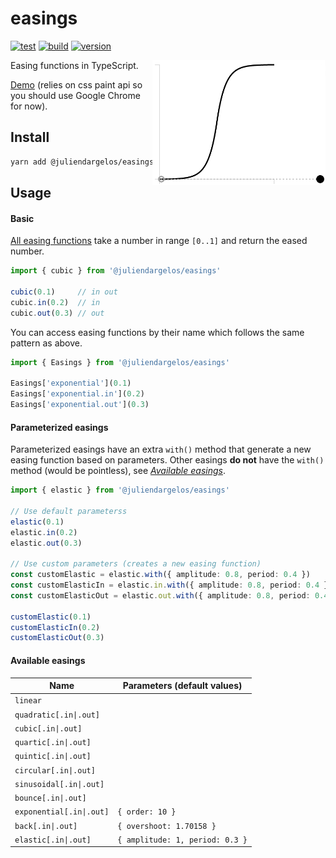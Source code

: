 # easings

[![test](https://github.com/juliendargelos/easings/workflows/test/badge.svg?branch=master)](https://github.com/juliendargelos/easings/actions?workflow=test)
[![build](https://github.com/juliendargelos/easings/workflows/build/badge.svg?branch=master)](https://github.com/juliendargelos/easings/actions?workflow=build)
[![version](https://img.shields.io/github/package-json/v/juliendargelos/easings)](https://github.com/juliendargelos/easings)

<img align="right" src="https://github.com/juliendargelos/easings/raw/master/figure.gif" height="200">

Easing functions in TypeScript.

[Demo](https://juliendargelos.com/easings) (relies on css paint api so you should use Google Chrome for now).

## Install

```bash
yarn add @juliendargelos/easings
```

## Usage

#### Basic

[All easing functions](#available-easings) take a number in range `[0..1]` and return the eased number.

```typescript
import { cubic } from '@juliendargelos/easings'

cubic(0.1)     // in out
cubic.in(0.2)  // in
cubic.out(0.3) // out
```

You can access easing functions by their name which follows the same pattern as above.

```typescript
import { Easings } from '@juliendargelos/easings'

Easings['exponential'](0.1)
Easings['exponential.in'](0.2)
Easings['exponential.out'](0.3)
```

#### Parameterized easings

Parameterized easings have an extra `with()` method that generate a new easing function based on parameters. Other easings **do not** have the `with()` method (would be pointless), see [*Available easings*](#available-easings).

```typescript
import { elastic } from '@juliendargelos/easings'

// Use default parameterss
elastic(0.1)
elastic.in(0.2)
elastic.out(0.3)

// Use custom parameters (creates a new easing function)
const customElastic = elastic.with({ amplitude: 0.8, period: 0.4 })
const customElasticIn = elastic.in.with({ amplitude: 0.8, period: 0.4 })
const customElasticOut = elastic.out.with({ amplitude: 0.8, period: 0.4 })

customElastic(0.1)
customElasticIn(0.2)
customElasticOut(0.3)
```

#### Available easings

| Name                     | Parameters (default values)     |
|--------------------------|---------------------------------|
| `linear`                 |                                 |
| `quadratic[.in\|.out]`   |                                 |
| `cubic[.in\|.out]`       |                                 |
| `quartic[.in\|.out]`     |                                 |
| `quintic[.in\|.out]`     |                                 |
| `circular[.in\|.out]`    |                                 |
| `sinusoidal[.in\|.out]`  |                                 |
| `bounce[.in\|.out]`      |                                 |
| `exponential[.in\|.out]` | `{ order: 10 }`                 |
| `back[.in\|.out]`        | `{ overshoot: 1.70158 }`        |
| `elastic[.in\|.out]`     | `{ amplitude: 1, period: 0.3 }` |
